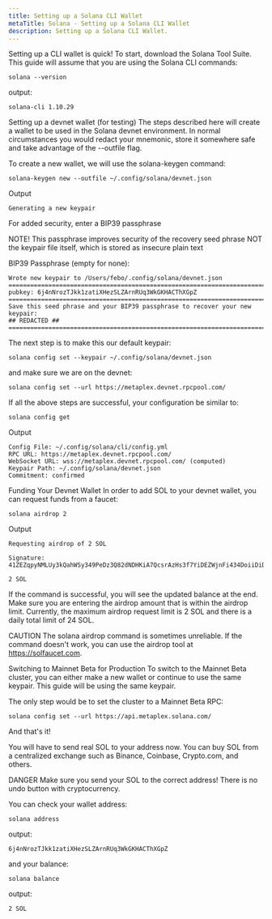```yaml
---
title: Setting up a Solana CLI Wallet
metaTitle: Solana - Setting up a Solana CLI Wallet
description: Setting up a Solana CLI Wallet.
---
```


Setting up a CLI wallet is quick! To start, download the Solana Tool Suite. This guide will assume that you are using the Solana CLI commands:

```shell
solana --version
```


output: 
```shell
solana-cli 1.10.29
```

Setting up a devnet wallet (for testing)
The steps described here will create a wallet to be used in the Solana devnet environment. In normal circumstances you would redact your mnemonic, store it somewhere safe and take advantage of the --outfile flag.

To create a new wallet, we will use the solana-keygen command:

```shell
solana-keygen new --outfile ~/.config/solana/devnet.json
```

Output
```
Generating a new keypair
```

For added security, enter a BIP39 passphrase

NOTE! This passphrase improves security of the recovery seed phrase NOT the
keypair file itself, which is stored as insecure plain text

BIP39 Passphrase (empty for none):

```shell
Wrote new keypair to /Users/febo/.config/solana/devnet.json
=======================================================================
pubkey: 6j4nNrozTJkk1zatiXHezSLZArnRUq3WkGKHACThXGpZ
=======================================================================
Save this seed phrase and your BIP39 passphrase to recover your new keypair:
## REDACTED ##
=======================================================================
```

The next step is to make this our default keypair:

```
solana config set --keypair ~/.config/solana/devnet.json
```

and make sure we are on the devnet:

```
solana config set --url https://metaplex.devnet.rpcpool.com/
```

If all the above steps are successful, your configuration be similar to:

```
solana config get
```

Output
```shell
Config File: ~/.config/solana/cli/config.yml
RPC URL: https://metaplex.devnet.rpcpool.com/
WebSocket URL: wss://metaplex.devnet.rpcpool.com/ (computed)
Keypair Path: ~/.config/solana/devnet.json
Commitment: confirmed
```

 Funding Your Devnet Wallet
In order to add SOL to your devnet wallet, you can request funds from a faucet:

```shell
solana airdrop 2
```

Output

```
Requesting airdrop of 2 SOL

Signature: 41ZEZqpyNMLUy3kQahWSy349PeDz3Q82dNDHKiA7QcsrAzHs3f7YiDEZWjnFi434DoiiDiDkazkBRycRnctx1m6e

2 SOL
```

If the command is successful, you will see the updated balance at the end. Make sure you are entering the airdrop amount that is within the airdrop limit. Currently, the maximum airdrop request limit is 2 SOL and there is a daily total limit of 24 SOL.

CAUTION
The solana airdrop command is sometimes unreliable. If the command doesn't work, you can use the airdrop tool at https://solfaucet.com.

Switching to Mainnet Beta for Production
To switch to the Mainnet Beta cluster, you can either make a new wallet or continue to use the same keypair. This guide will be using the same keypair.

The only step would be to set the cluster to a Mainnet Beta RPC:
```
solana config set --url https://api.metaplex.solana.com/
```

And that's it!

You will have to send real SOL to your address now. You can buy SOL from a centralized exchange such as Binance, Coinbase, Crypto.com, and others.

DANGER
Make sure you send your SOL to the correct address! There is no undo button with cryptocurrency.

You can check your wallet address:
```
solana address
```

output: 
```
6j4nNrozTJkk1zatiXHezSLZArnRUq3WkGKHACThXGpZ
```

and your balance:
```
solana balance
```
output: 
```
2 SOL
```